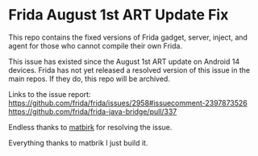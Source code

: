 # Frida August 1st ART Update Fix
This repo contains the fixed versions of Frida gadget, server, inject, and agent for those who cannot compile their own Frida.

This issue has existed since the August 1st ART update on Android 14 devices. Frida has not yet released a resolved version of this issue in the main repos. If they do, this repo will be archived.

Links to the issue report:
https://github.com/frida/frida/issues/2958#issuecomment-2397873526
https://github.com/frida/frida-java-bridge/pull/337

Endless thanks to [matbirk](https://github.com/matbrik) for resolving the issue.

Everything thanks to matbrik I just build it.
